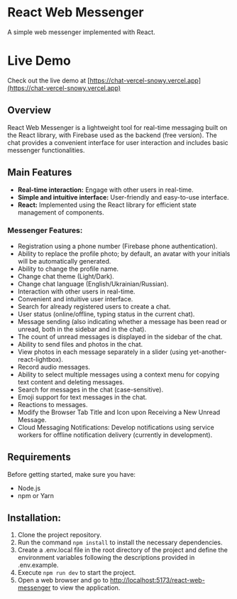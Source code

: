 # React Web Messenger

A simple web messenger implemented with React.

# Live Demo

Check out the live demo at
[https://chat-vercel-snowy.vercel.app](https://chat-vercel-snowy.vercel.app)

## Overview

React Web Messenger is a lightweight tool for real-time messaging built on the
React library, with Firebase used as the backend (free version). The chat
provides a convenient interface for user interaction and includes basic
messenger functionalities.

## Main Features

- **Real-time interaction:** Engage with other users in real-time.
- **Simple and intuitive interface:** User-friendly and easy-to-use interface.
- **React:** Implemented using the React library for efficient state management
  of components.

### Messenger Features:

- Registration using a phone number (Firebase phone authentication).
- Ability to replace the profile photo; by default, an avatar with your initials
  will be automatically generated.
- Ability to change the profile name.
- Change chat theme (Light/Dark).
- Change chat language (English/Ukrainian/Russian).
- Interaction with other users in real-time.
- Convenient and intuitive user interface.
- Search for already registered users to create a chat.
- User status (online/offline, typing status in the current chat).
- Message sending (also indicating whether a message has been read or unread,
  both in the sidebar and in the chat).
- The count of unread messages is displayed in the sidebar of the chat.
- Ability to send files and photos in the chat.
- View photos in each message separately in a slider (using
  yet-another-react-lightbox).
- Record audio messages.
- Ability to select multiple messages using a context menu for copying text
  content and deleting messages.
- Search for messages in the chat (case-sensitive).
- Emoji support for text messages in the chat.
- Reactions to messages.
- Modify the Browser Tab Title and Icon upon Receiving a New Unread Message.
- Cloud Messaging Notifications: Develop notifications using service workers for
  offline notification delivery (currently in development).

## Requirements

Before getting started, make sure you have:

- Node.js
- npm or Yarn

## Installation:

1. Clone the project repository.
2. Run the command `npm install` to install the necessary dependencies.
3. Create a .env.local file in the root directory of the project and define the
   environment variables following the descriptions provided in .env.example.
4. Execute `npm run dev` to start the project.
5. Open a web browser and go to
   [http://localhost:5173/react-web-messenger](http://localhost:5173/react-web-messenger)
   to view the application.
